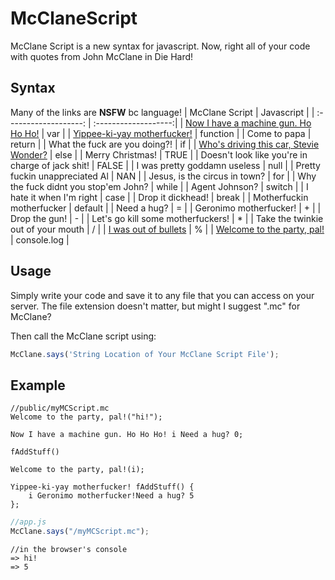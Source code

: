 McClaneScript
=============

McClane Script is a new syntax for javascript. Now, right all of your code with quotes from John McClane in Die Hard!

## Syntax
Many of the links are **NSFW** bc language!
| McClane Script        | Javascript           |
| :-------------------: | :-------------------:|
| [Now I have a machine gun. Ho Ho Ho!](https://www.youtube.com/watch?v=0si6wsZWn6g) | var |
| [Yippee-ki-yay motherfucker!](https://www.youtube.com/watch?v=V0s_wZgxA7s) | function |
| Come to papa | return |
| What the fuck are you doing?! | if |
| [Who's driving this car, Stevie Wonder?](https://www.youtube.com/watch?v=U_oXrGF7zyY#t=1m07s) | else |
| Merry Christmas! | TRUE |
| Doesn't look like you're in charge of jack shit! | FALSE |
| I was pretty goddamn useless | null |
| Pretty fuckin unappreciated Al | NAN |
| Jesus, is the circus in town? | for |
| Why the fuck didnt you stop'em John? | while |
| Agent Johnson? | switch |
| I hate it when I'm right | case |
| Drop it dickhead! | break |
| Motherfuckin motherfucker | default |
| Need a hug? | = |
| Geronimo motherfucker! | + |
| Drop the gun! | - |
| Let's go kill some motherfuckers! | * |
| Take the twinkie out of your mouth | / |
| [I was out of bullets](https://www.youtube.com/watch?v=8YXi9JAgdf0#t=0m37s) | % |
| [Welcome to the party, pal!](https://www.youtube.com/watch?v=9OpIbiFmY60) | console.log |

## Usage
Simply write your code and save it to any file that you can access on your server. The file extension doesn't matter, but might I suggest ".mc" for McClane?

Then call the McClane script using:
```javascript
McClane.says('String Location of Your McClane Script File');
```

## Example
```
//public/myMCScript.mc
Welcome to the party, pal!("hi!");

Now I have a machine gun. Ho Ho Ho! i Need a hug? 0;

fAddStuff()

Welcome to the party, pal!(i);

Yippee-ki-yay motherfucker! fAddStuff() {
	i Geronimo motherfucker!Need a hug? 5
};
```
```javascript
//app.js
McClane.says("/myMCScript.mc");
```
```
//in the browser's console
=> hi!
=> 5
```